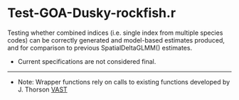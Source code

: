 # Test-GOA-Dusky-rockfish.r
Testing whether combined indices (i.e. single index from multiple species codes) can be correctly generated and model-based estimates produced, and for comparison to previous SpatialDeltaGLMM() estimates. 
* Current specifications are not considered final. 

***

*	Note: Wrapper functions rely on calls to existing functions developed by J. Thorson [VAST](https://github.com/James-Thorson/VAST)




